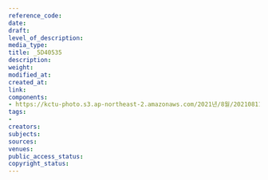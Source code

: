 ```yaml
---
reference_code: 
date: 
draft: 
level_of_description: 
media_type: 
title: _5D40535
description: 
weight: 
modified_at: 
created_at: 
link: 
components:
- https://kctu-photo.s3.ap-northeast-2.amazonaws.com/2021년/8월/20210811_양경수+위원장+영장실질심사에+대한+민주노총+입장발표+기자회견/_5D40535.jpg
tags:
- 
creators: 
subjects: 
sources: 
venues: 
public_access_status: 
copyright_status: 
---
```

